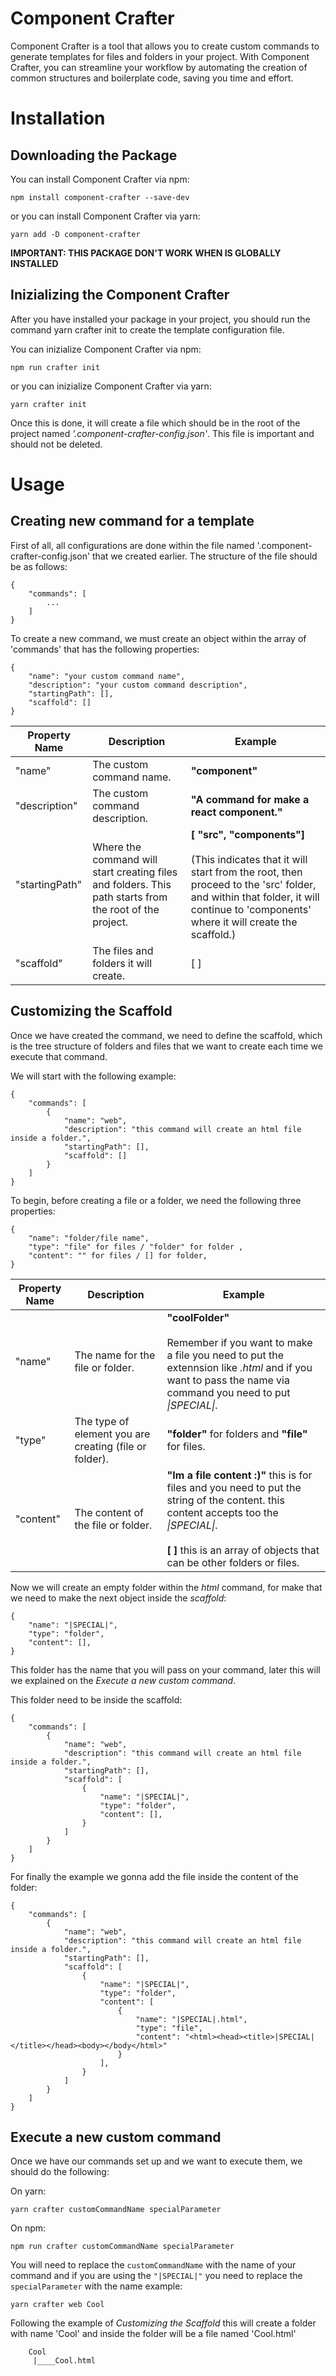 # Component Crafter

Component Crafter is a tool that allows you to create custom commands to generate templates for files and folders in your project. With Component Crafter, you can streamline your workflow by automating the creation of common structures and boilerplate code, saving you time and effort.

# Installation

## Downloading the Package

You can install Component Crafter via npm:

~~~
npm install component-crafter --save-dev
~~~

or you can install Component Crafter via yarn:

~~~
yarn add -D component-crafter
~~~

**IMPORTANT: THIS PACKAGE DON'T WORK WHEN IS GLOBALLY INSTALLED**

## Inizializing the Component Crafter

After you have installed your package in your project, you should run the command yarn crafter init to create the template configuration file.

You can inizialize Component Crafter via npm:

~~~
npm run crafter init
~~~

or you can inizialize Component Crafter via yarn:

~~~
yarn crafter init
~~~

Once this is done, it will create a file which should be in the root of the project named *'.component-crafter-config.json'*. This file is important and should not be deleted.

# Usage

## Creating new command for a template

First of all, all configurations are done within the file named '.component-crafter-config.json' that we created earlier. The structure of the file should be as follows:

~~~
{
    "commands": [
        ...
    ]
}
~~~

To create a new command, we must create an object within the array of 'commands' that has the following properties:

~~~
{
    "name": "your custom command name",
    "description": "your custom command description",
    "startingPath": [],
    "scaffold": []
}
~~~

| Property Name | Description | Example |
|---------------|-------------|---------|
| "name"          | The custom command name. | **"component"** |
| "description"          | The custom command description. | **"A command for make a react component."** |
| "startingPath" | Where the command will start creating files and folders. This path starts from the root of the project. | **[ "src", "components"]** <br><br> (This indicates that it will start from the root, then proceed to the 'src' folder, and within that folder, it will continue to 'components' where it will create the scaffold.) |
| "scaffold" | The files and folders it will create. | [ ]|

## Customizing the Scaffold

Once we have created the command, we need to define the scaffold, which is the tree structure of folders and files that we want to create each time we execute that command.

We will start with the following example:

~~~
{
    "commands": [
        {
            "name": "web",
            "description": "this command will create an html file inside a folder.",
            "startingPath": [],
            "scaffold": []
        }
    ]
}
~~~

To begin, before creating a file or a folder, we need the following three properties:

~~~
{
    "name": "folder/file name",
    "type": "file" for files / "folder" for folder ,
    "content": "" for files / [] for folder,
}
~~~

| Property Name | Description | Example |
|---------------|-------------|---------|
| "name"          | The name for the file or folder. | **"coolFolder"** <br><br>Remember if you want to make a file you need to put the extennsion like *.html* and if you want to pass the name via command you need to put *\|SPECIAL\|*.|
| "type" | The type of element you are creating (file or folder). | **"folder"** for folders and **"file"** for files. |
| "content" | The content of the file or folder. | **"Im a file content :)"** this is for files and you need to put the string of the content. this content accepts too the *\|SPECIAL\|*. <br><br> **[ ]** this is an array of objects that can be other folders or files. |


Now we will create an empty folder within the *html* command, for make that we need to make the next object inside the *scaffold*:

~~~
{
    "name": "|SPECIAL|",
    "type": "folder",
    "content": [],
}
~~~

This folder has the name that you will pass on your command, later this will we explained on the *Execute a new custom command*.

This folder need to be inside the scaffold:

~~~
{
    "commands": [
        {
            "name": "web",
            "description": "this command will create an html file inside a folder.",
            "startingPath": [],
            "scaffold": [
                {
                    "name": "|SPECIAL|",
                    "type": "folder",
                    "content": [],
                }
            ]
        }
    ]
}
~~~

For finally the example we gonna add the file inside the content of the folder:

~~~
{
    "commands": [
        {
            "name": "web",
            "description": "this command will create an html file inside a folder.",
            "startingPath": [],
            "scaffold": [
                {
                    "name": "|SPECIAL|",
                    "type": "folder",
                    "content": [
                        {
                            "name": "|SPECIAL|.html",
                            "type": "file",
                            "content": "<html><head><title>|SPECIAL|</title></head><body></body</html>"
                        }
                    ],
                }
            ]
        }
    ]
}
~~~

## Execute a new custom command

Once we have our commands set up and we want to execute them, we should do the following:

On yarn:

~~~
yarn crafter customCommandName specialParameter
~~~

On npm:

~~~
npm run crafter customCommandName specialParameter
~~~

You will need to replace the `customCommandName` with the name of your command and if you are using the `"|SPECIAL|"` you need to replace the `specialParameter` with the name example:

~~~
yarn crafter web Cool
~~~

Following the example of *Customizing the Scaffold* this will create a folder with name 'Cool' and inside the folder will be a file named 'Cool.html'

~~~
    Cool
     |____Cool.html
~~~